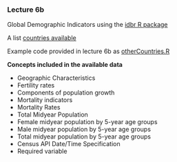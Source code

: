 ### Lecture 6b

Global Demographic Indicators using the [idbr R package](http://cran.nexr.com/web/packages/idbr/idbr.pdf)

A list [countries available](idbr_countriesList.md)

Example code provided in lecture 6b as [otherCountries.R](https://github.com/profSeeger/LA558_2023/blob/main/lecture/6b/otherCountries.R)


**Concepts included in the available data**
- Geographic Characteristics
- Fertility rates
- Components of population growth
- Mortality indicators
- Mortality Rates
- Total Midyear Population
- Female midyear population by 5-year age groups
- Male midyear population by 5-year age groups
- Total midyear population by 5-year age groups
- Census API Date/Time Specification
- Required variable
